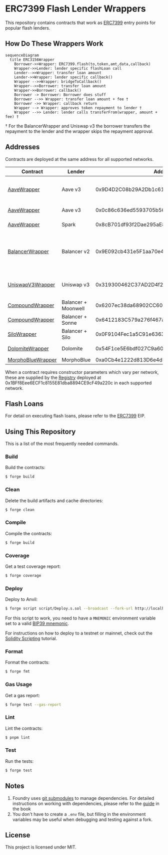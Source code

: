 # ERC7399 Flash Lender Wrappers

This repository contains contracts that work as
[ERC7399](https://github.com/ethereum/EIPs/blob/d072207e24e3cc12b6315909e6a65275a38e1984/EIPS/eip-7399.md) entry points
for popular flash lenders.

## How Do These Wrappers Work

```mermaid
sequenceDiagram
  title ERC3156Wrapper
    Borrower->>Wrapper: ERC7399.flash(to,token,amt,data,callback)
    Wrapper->>Lender: lender specific flashLoan call
    Lender-->>Wrapper: transfer loan amount
    Lender->>Wrapper: lender specific callback()
    Wrapper -->>Wrapper: bridgeToCallback()
    Wrapper-->>Borrower: transfer loan amount
    Wrapper->>Borrower: callback()
    Borrower -> Borrower: Borrower does stuff
    Borrower -->> Wrapper: transfer loan amount + fee †
    Borrower ->> Wrapper: callback return
    Wrapper --> Wrapper: approves token repayment to lender †
    Wrapper -->> Lender: lender calls transferFrom(wrapper, amount + fee) †
```

† For the BalancerWrapper and Uniswap v3 the borrower transfers the repayment to the lender and the wrapper skips the
repayment approval.

## Addresses

Contracts are deployed at the same address for all supported networks.

| Contract                                               | Lender              | Address                                    | Networks                                          |
| ------------------------------------------------------ | ------------------- | ------------------------------------------ | ------------------------------------------------- |
| [AaveWrapper](src/aave/AaveWrapper.sol)                | Aave v3             | 0x9D4D2C08b29A2Db1c614483cd8971734BFDCC9F2 | Arbitrum One, Optimism, Polygon                   |
| [AaveWrapper](src/aave/AaveWrapper.sol)                | Aave v3             | 0x0c86c636ed5593705b5675d370c831972C787841 | Ethereum, Gnosis                                  |
| [AaveWrapper](src/aave/AaveWrapper.sol)                | Spark               | 0x8cB701df93f2Dae295aE8D7beE5Aa7e4D40CB397 | Ethereum, Gnosis                                  |
| [BalancerWrapper](src/balancer/BalancerWrapper.sol)    | Balancer v2         | 0x9E092cb431e5F1aa70e47e052773711d2Ba4917E | Ethereum, Arbitrum One, Optimism, Polygon, Gnosis |
| [UniswapV3Wrapper](src/uniswapV3/UniswapV3Wrapper.sol) | Uniswap v3          | 0x319300462C37AD2D4f26B584C2b67De51F51f289 | Arbitrum One, Optimism, Polygon                   |
| [CompoundWrapper](src/compound/CompoundWrapper.sol)    | Balancer + Moonwell | 0x6207ec38da68902CC60D3760c9fe3EB64B426207 | Base                                              |
| [CompoundWrapper](src/compound/CompoundWrapper.sol)    | Balancer + Sonne    | 0x6412183C579a276f467ad38468D19CC8f1F2b5cb | Optimism                                          |
| [SiloWrapper](src/silo/SiloWrapper.sol)                | Balancer + Silo     | 0x0F9104Fec1a5C91e63632E215e8F5c57C8f32c77 | Arbitrum One                                      |
| [DolomiteWrapper](src/dolomite/DolomiteWrapper.sol)    | Dolomite            | 0x54F1ce5E6bdf027C9a6016C9F52fC5A445b77ed6 | Arbitrum One                                      |
| [MorphoBlueWrapper](src/morpho/MorphoBlueWrapper.sol)  | MorphoBlue          | 0xa0Cb4e1222d813D6e4dE79f2A7A0B7759209588F | Ethereum                                          |

When a contract requires constructor parameters which vary per network, these are supplied by the
[Registry](https://github.com/alcueca/registry) deployed at 0x1BFf8Eee6ECF1c8155E81dba8894CE9cF49a220c in each supported
network.

## Flash Loans

For detail on executing flash loans, please refer to the
[ERC7399](https://github.com/ethereum/EIPs/blob/d072207e24e3cc12b6315909e6a65275a38e1984/EIPS/eip-7399.md) EIP.

## Using This Repository

This is a list of the most frequently needed commands.

### Build

Build the contracts:

```sh
$ forge build
```

### Clean

Delete the build artifacts and cache directories:

```sh
$ forge clean
```

### Compile

Compile the contracts:

```sh
$ forge build
```

### Coverage

Get a test coverage report:

```sh
$ forge coverage
```

### Deploy

Deploy to Anvil:

```sh
$ forge script script/Deploy.s.sol --broadcast --fork-url http://localhost:8545
```

For this script to work, you need to have a `MNEMONIC` environment variable set to a valid
[BIP39 mnemonic](https://iancoleman.io/bip39/).

For instructions on how to deploy to a testnet or mainnet, check out the
[Solidity Scripting](https://book.getfoundry.sh/tutorials/solidity-scripting.html) tutorial.

### Format

Format the contracts:

```sh
$ forge fmt
```

### Gas Usage

Get a gas report:

```sh
$ forge test --gas-report
```

### Lint

Lint the contracts:

```sh
$ pnpm lint
```

### Test

Run the tests:

```sh
$ forge test
```

## Notes

1. Foundry uses [git submodules](https://git-scm.com/book/en/v2/Git-Tools-Submodules) to manage dependencies. For
   detailed instructions on working with dependencies, please refer to the
   [guide](https://book.getfoundry.sh/projects/dependencies.html) in the book
2. You don't have to create a `.env` file, but filling in the environment variables may be useful when debugging and
   testing against a fork.

## License

This project is licensed under MIT.
